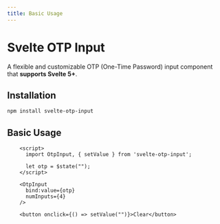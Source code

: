 ```yaml
---
title: Basic Usage
---
```


# Svelte OTP Input

A flexible and customizable OTP (One-Time Password) input component that **supports Svelte 5+**.

## Installation

```bash
npm install svelte-otp-input
```

## Basic Usage

```svelte
    <script>
      import OtpInput, { setValue } from 'svelte-otp-input';
      
      let otp = $state("");
    </script>
    
    <OtpInput
      bind:value={otp}
      numInputs={4}
    />
    
    <button onclick={() => setValue("")}>Clear</button>
```